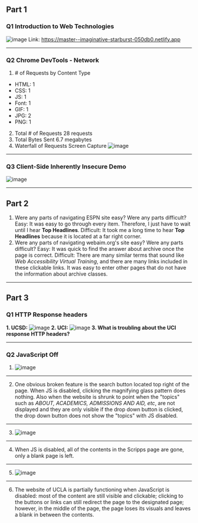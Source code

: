 ## Part 1
### Q1 Introduction to Web Technologies
![image](C:\Users\11029\OneDrive\文档\UCSD_Classes\CSE134B\cse134-hw1\deployscreenshot.png)
Link: https://master--imaginative-starburst-050db0.netlify.app

-----
### Q2 Chrome DevTools - Network
1. \# of Requests by Content Type
- HTML: 1
- CSS: 1
- JS: 1
- Font: 1
- GIF: 1
- JPG: 2 
- PNG: 1
2. Total # of Requests
28 requests
3. Total Bytes Sent
6.7 megabytes
4. Waterfall of Requests Screen Capture
![image](C:\Users\11029\OneDrive\文档\UCSD_Classes\CSE134B\cse134-hw1\waterfall.png)

-----
### Q3 Client-Side Inherently Insecure Demo
![image](C:\Users\11029\OneDrive\文档\UCSD_Classes\CSE134B\cse134-hw1\q3.png)

-----
## Part 2
1. Were any parts of navigating ESPN site easy? Were any parts difficult?
Easy: It was easy to go through every item. Therefore, I just have to wait until I hear **Top Headlines**.
Difficult: It took me a long time to hear **Top Headlines** because it is located at a far right corner.
2. Were any parts of navigating webaim.org's site easy? Were any parts difficult?
Easy: It was quick to find the answer about archive once the page is correct.
Difficult: There are many similar terms that sound like *Web Accessibility Virtual Training*, and there are many links included in these clickable links. It was easy to enter other pages that do not have the information about archive classes.

-----
## Part 3
### Q1 HTTP Response headers
**1. UCSD:**
![image](C:\Users\11029\OneDrive\文档\UCSD_Classes\CSE134B\cse134-hw1\ucsdresponseheader.png)
**2. UCI:**
![image](C:\Users\11029\OneDrive\文档\UCSD_Classes\CSE134B\cse134-hw1\uciresponseheader.png)
**3. What is troubling about the UCI response HTTP headers?**

-----
### Q2 JavaScript Off
1. ![image](C:\Users\11029\OneDrive\文档\UCSD_Classes\CSE134B\cse134-hw1\mergeucsdjs.png)

-----
2. One obvious broken feature is the search button located top right of the page. When JS is disabled, clicking the magnifying glass pattern does nothing. Also when the website is shrunk to point when the "topics" such as *ABOUT, ACADEMICS, ADMISSIONS AND AID, etc*, are not displayed and they are only visible if the drop down button is clicked, the drop down button does not show the "topics" with JS disabled.

-----
3. ![image](C:\Users\11029\OneDrive\文档\UCSD_Classes\CSE134B\cse134-hw1\mergescrippsjs.png)

-----
4. When JS is disabled, all of the contents in the Scripps page are gone, only a blank page is left.

-----
5. ![image](C:\Users\11029\OneDrive\文档\UCSD_Classes\CSE134B\cse134-hw1\mergeuclajs.png)

-----
6. The website of UCLA is partially functioning when JavaScript is disabled: most of the content are still visible and clickable; clicking to the buttons or links can still redirect the page to the designated page; however, in the middle of the page, the page loses its visuals and leaves a blank in between the contents.
